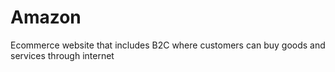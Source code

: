 # Amazon
Ecommerce website that includes B2C where customers can buy goods and services through internet
